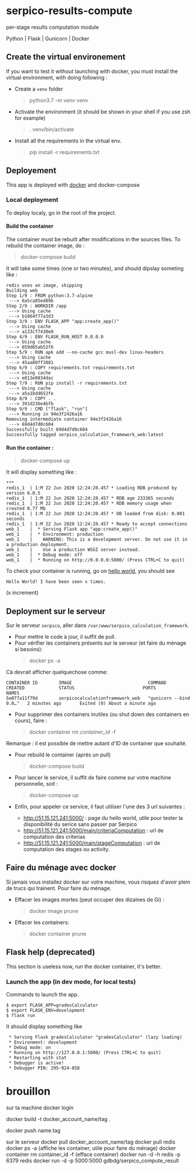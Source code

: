# serpico-results-compute
per-stage results computation module

Python | Flask | Gunicorn | Docker

## Create the virtual environement
If you want to test it without launching with docker, you must install the virtual environment, with doing following : 
* Create a `venv` folder

    > python3.7 -m venv venv

* Activate the environment (it should be shown in your shell if you use zsh for example)

    > . venv/bin/activate


* Install all the requirements in the virtual env.

    > pip install -r requirements.txt

## Deployement
This app is deployed with  [docker](https://docs.docker.com/) and docker-compose
### Local deployment
To deploy localy, go in the root of the project.
#### Build the container
The container must  be rebuilt after modifications in the sources files. To rebuild the container image, do : 

> docker-compose build

It will take some times (one or two minutes), and should dipslay someting like : 
```
redis uses an image, skipping
Building web
Step 1/9 : FROM python:3.7-alpine
 ---> 6a5ca85ed89b
Step 2/9 : WORKDIR /app
 ---> Using cache
 ---> b1064f77a3d3
Step 3/9 : ENV FLASK_APP "app:create_app()"
 ---> Using cache
 ---> a133cf7430e0
Step 4/9 : ENV FLASK_RUN_HOST 0.0.0.0
 ---> Using cache
 ---> 659d65ab52f6
Step 5/9 : RUN apk add --no-cache gcc musl-dev linux-headers
 ---> Using cache
 ---> 45aa80ff3881
Step 6/9 : COPY requirements.txt requirements.txt
 ---> Using cache
 ---> e813e0834dac
Step 7/9 : RUN pip install -r requirements.txt
 ---> Using cache
 ---> a5a1bdd652fe
Step 8/9 : COPY . .
 ---> 391d236e4bfb
Step 9/9 : CMD ["flask", "run"]
 ---> Running in 94e3f2426a16
Removing intermediate container 94e3f2426a16
 ---> 69d4d7d0c604
Successfully built 69d4d7d0c604
Successfully tagged serpico_calculation_framework_web:latest
```
#### Run the container :

> docker-compose up


It will display something like : 
```
***
redis_1  | 1:M 22 Jun 2020 12:24:20.457 * Loading RDB produced by version 6.0.5
redis_1  | 1:M 22 Jun 2020 12:24:20.457 * RDB age 233365 seconds
redis_1  | 1:M 22 Jun 2020 12:24:20.457 * RDB memory usage when created 0.77 Mb
redis_1  | 1:M 22 Jun 2020 12:24:20.457 * DB loaded from disk: 0.001 seconds
redis_1  | 1:M 22 Jun 2020 12:24:20.457 * Ready to accept connections
web_1    |  * Serving Flask app "app:create_app()"
web_1    |  * Environment: production
web_1    |    WARNING: This is a development server. Do not use it in a production deployment.
web_1    |    Use a production WSGI server instead.
web_1    |  * Debug mode: off
web_1    |  * Running on http://0.0.0.0:5000/ (Press CTRL+C to quit)
```
To check your container is running, go on [hello world](http://0.0.0.0:5000/), you should see 
```
Hello World! I have been seen x times.
```
(x increment)


## Deployment sur le serveur
Sur le serveur ```serpico```, aller dans ```/var/www/serpico_calculation_framework```.
* Pour mettre le code à jour, il suffit de pull.
* Pour vérifier les containers présents sur le serveur (et faire du ménage si besoins): 
    > docker ps -a 

Cà devrait afficher quelquechose comme: 
```
CONTAINER ID        IMAGE                             COMMAND                  CREATED             STATUS                          PORTS               NAMES
5e077a11f79d        serpicocalculationframework_web   "gunicorn --bind 0.0…"   2 minutes ago       Exited (0) About a minute ago   
```
* Pour supprimer des containers inutiles (ou shut down des containers en  cours), faire : 
    > docker container rm *container_id* -f 

Remarque : il est possible de mettre autant d'ID de container que souhaité.
* Pour rebuild le container (après un pull)
    >docker-compose build                                                                               
* Pour lancer le service, il suffit de faire comme sur votre machine personnelle, soit :
    > docker-compose up

* Enfin, pour appeler ce service, il faut utiliser l'une des 3 url suivantes : 
    * http://51.15.121.241:5000/ : page du hello world, utile pour tester la disponibilité du serice sans passer par Serpico
    * http://51.15.121.241:5000/main/criteriaComputation : url de computation des criterias
    * http://51.15.121.241:5000/main/stageComputation : url de computation des stages ou activity. 

## Faire du ménage avec docker
Si jamais vous installez docker sur votre machine, vous risquez d'avoir plein de trucs qui trainent.
Pour faire du ménage.
* Effacer les images mortes (peut occuper des dizaines de Gi) :
    > docker image prune
* Effacer les containers:
    > docker container prune
    
    
                                                                      
## Flask help (deprecated)
This section is useless now, run the docker container, it's better.
### Launch the app (in dev mode, for local tests)
Commands to launch the app.
```
$ export FLASK_APP=gradesCalculator
$ export FLASK_ENV=development
$ flask run
```
It should display something like
```
 * Serving Flask gradesCalculator "gradesCalculator" (lazy loading)
 * Environment: development
 * Debug mode: on
 * Running on http://127.0.0.1:5000/ (Press CTRL+C to quit)
 * Restarting with stat
 * Debugger is active!
 * Debugger PIN: 295-924-858
```

# brouillon
sur ta machine
docker login 

docker build -t docker_account_name/tag .

docker push name.tag

sur le serveur
docker pull docker_account_name/tag
docker pull redis
docker ps -a (affiche les container, utile pour faire du ménage)
 docker container rm container_id -f (efface container)
docker run -d -h redis -p 6379 redis 
 docker run -d -p 5000:5000 gdbdg/serpico_compute_result

